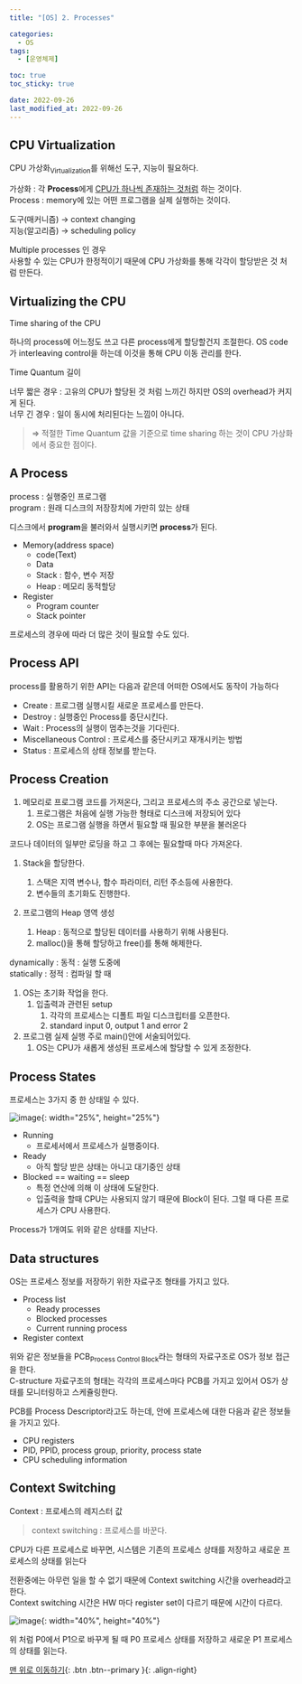 ```yaml
---
title: "[OS] 2. Processes"

categories:
  - OS
tags:
  - [운영체제]

toc: true
toc_sticky: true

date: 2022-09-26
last_modified_at: 2022-09-26
---
```


## CPU Virtualization

CPU 가상화<sub>Virtualization</sub>를 위해선 도구, 지능이 필요하다.

가상화 : 각 **Process**에게 <u>CPU가 하나씩 존재하는 것처럼</u> 하는 것이다.  
Process : memory에 있는 어떤 프로그램을 실제 실행하는 것이다.

도구(매커니즘) → context changing  
지능(알고리즘) → scheduling policy

Multiple processes 인 경우  
사용할 수 있는 CPU가 한정적이기 때문에 CPU 가상화를 통해 각각이 할당받은 것 처럼 만든다.

## Virtualizing the CPU

Time sharing of the CPU

하나의 process에 어느정도 쓰고 다른 process에게 할당할건지 조절한다.
OS code 가 interleaving control을 하는데 이것을 통해 CPU 이동 관리를 한다.

Time Quantum 길이

너무 짧은 경우 : 고유의 CPU가 할당된 것 처럼 느끼긴 하지만 OS의 overhead가 커지게 된다.  
너무 긴 경우 : 일이 동시에 처리된다는 느낌이 아니다.

> ⇒ 적절한 Time Quantum 값을 기준으로 time sharing 하는 것이 CPU 가상화에서 중요한 점이다.

## A Process

process : 실행중인 프로그램  
program : 원래 디스크의 저장장치에 가만히 있는 상태

디스크에서 **program**을 불러와서 실행시키면 **process**가 된다.

- Memory(address space)
  - code(Text)
  - Data
  - Stack : 함수, 변수 저장
  - Heap : 메모리 동적할당
- Register
  - Program counter
  - Stack pointer

프로세스의 경우에 따라 더 많은 것이 필요할 수도 있다.

## Process API

process를 활용하기 위한 API는 다음과 같은데 어떠한 OS에서도 동작이 가능하다

- Create : 프로그램 실행시킬 새로운 프로세스를 만든다.
- Destroy : 실행중인 Process를 중단시킨다.
- Wait : Process의 실행이 멈추는것을 기다린다.
- Miscellaneous Control : 프로세스를 중단시키고 재개시키는 방법
- Status : 프로세스의 상태 정보를 받는다.

## Process Creation

1. 메모리로 프로그램 코드를 가져온다, 그리고 프로세스의 주소 공간으로 넣는다.
   1. 프로그램은 처음에 실행 가능한 형태로 디스크에 저장되어 있다
   2. OS는 프로그램 실행을 하면서 필요할 때 필요한 부분을 불러온다

코드나 데이터의 일부만 로딩을 하고 그 후에는 필요할때 마다 가져온다.

1. Stack을 할당한다.

   1. 스택은 지역 변수나, 함수 파라미터, 리턴 주소등에 사용한다.
   2. 변수들의 초기화도 진행한다.

1. 프로그램의 Heap 영역 생성
   1. Heap : 동적으로 할당된 데이터를 사용하기 위해 사용된다.
   2. malloc()을 통해 할당하고 free()를 통해 해제한다.

dynamically : 동적 : 실행 도중에  
statically : 정적 : 컴파일 할 때

1. OS는 초기화 작업을 한다.
   1. 입출력과 관련된 setup
      1. 각각의 프로세스는 디폴트 파일 디스크립터를 오픈한다.
      2. standard input 0, output 1 and error 2
2. 프로그램 실제 실행 주로 main()안에 서술되어있다.
   1. OS는 CPU가 새롭게 생성된 프로세스에 할당할 수 있게 조정한다.

## Process States

프로세스는 3가지 중 한 상태일 수 있다.

![image](https://user-images.githubusercontent.com/81313733/192275005-0f88000d-955d-4eb2-943e-7b134268ca9e.png){: width="25%", height="25%"}

- Running
  - 프로세서에서 프로세스가 실행중이다.
- Ready
  - 아직 할당 받은 상태는 아니고 대기중인 상태
- Blocked == waiting == sleep
  - 특정 연산에 의해 이 상태에 도달한다.
  - 입출력을 할때 CPU는 사용되지 않기 때문에 Block이 된다. 그럴 때 다른 프로세스가 CPU 사용한다.

Process가 1개여도 위와 같은 상태를 지난다.

## Data structures

OS는 프로세스 정보를 저장하기 위한 자료구조 형태를 가지고 있다.

- Process list
  - Ready processes
  - Blocked processes
  - Current running process
- Register context

위와 같은 정보들을 PCB<sub>Process Control Block</sub>라는 형태의 자료구조로 OS가 정보 접근을 한다.  
C-structure 자료구조의 형태는 각각의 프로세스마다 PCB를 가지고 있어서 OS가 상태를 모니터링하고 스케쥴링한다.

PCB를 Process Descriptor라고도 하는데, 안에 프로세스에 대한 다음과 같은 정보들을 가지고 있다.

- CPU registers
- PID, PPID, process group, priority, process state
- CPU scheduling information

## Context Switching

Context : 프로세스의 레지스터 값

> context switching : 프로세스를 바꾼다.

CPU가 다른 프로세스로 바꾸면, 시스템은 기존의 프로세스 상태를 저장하고 새로운 프로세스의 상태를 읽는다

전환중에는 아무런 일을 할 수 없기 때문에 Context switching 시간을 overhead라고 한다.  
Context switching 시간은 HW 마다 register set이 다르기 때문에 시간이 다르다.

![image](https://user-images.githubusercontent.com/81313733/192274735-713ebd47-4faa-424d-a60e-345f233044a8.png){: width="40%", height="40%"}

위 처럼 P0에서 P1으로 바꾸게 될 때 P0 프로세스 상태를 저장하고 새로운 P1 프로세스의 상태를 읽는다.

[맨 위로 이동하기](#){: .btn .btn--primary }{: .align-right}
